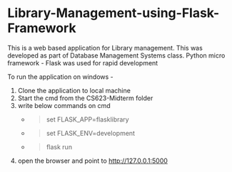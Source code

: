 # Library-Management-using-Flask-Framework
This is a web based application for Library management. This was developed as part of Database Management Systems class. Python micro framework - Flask was used for rapid development

To run the application on windows -
1. Clone the application to local machine
2. Start the cmd from the CS623-Midterm folder 
3. write below commands on cmd 
    -   > set FLASK_APP=flasklibrary
    -   > set FLASK_ENV=development
    -   > flask run
4. open the browser and point to http://127.0.0.1:5000

